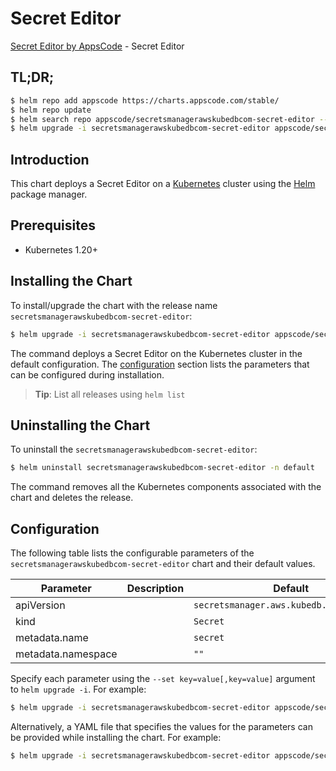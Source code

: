 # Secret Editor

[Secret Editor by AppsCode](https://appscode.com) - Secret Editor

## TL;DR;

```bash
$ helm repo add appscode https://charts.appscode.com/stable/
$ helm repo update
$ helm search repo appscode/secretsmanagerawskubedbcom-secret-editor --version=v0.17.0
$ helm upgrade -i secretsmanagerawskubedbcom-secret-editor appscode/secretsmanagerawskubedbcom-secret-editor -n default --create-namespace --version=v0.17.0
```

## Introduction

This chart deploys a Secret Editor on a [Kubernetes](http://kubernetes.io) cluster using the [Helm](https://helm.sh) package manager.

## Prerequisites

- Kubernetes 1.20+

## Installing the Chart

To install/upgrade the chart with the release name `secretsmanagerawskubedbcom-secret-editor`:

```bash
$ helm upgrade -i secretsmanagerawskubedbcom-secret-editor appscode/secretsmanagerawskubedbcom-secret-editor -n default --create-namespace --version=v0.17.0
```

The command deploys a Secret Editor on the Kubernetes cluster in the default configuration. The [configuration](#configuration) section lists the parameters that can be configured during installation.

> **Tip**: List all releases using `helm list`

## Uninstalling the Chart

To uninstall the `secretsmanagerawskubedbcom-secret-editor`:

```bash
$ helm uninstall secretsmanagerawskubedbcom-secret-editor -n default
```

The command removes all the Kubernetes components associated with the chart and deletes the release.

## Configuration

The following table lists the configurable parameters of the `secretsmanagerawskubedbcom-secret-editor` chart and their default values.

|     Parameter      | Description |                       Default                       |
|--------------------|-------------|-----------------------------------------------------|
| apiVersion         |             | <code>secretsmanager.aws.kubedb.com/v1alpha1</code> |
| kind               |             | <code>Secret</code>                                 |
| metadata.name      |             | <code>secret</code>                                 |
| metadata.namespace |             | <code>""</code>                                     |


Specify each parameter using the `--set key=value[,key=value]` argument to `helm upgrade -i`. For example:

```bash
$ helm upgrade -i secretsmanagerawskubedbcom-secret-editor appscode/secretsmanagerawskubedbcom-secret-editor -n default --create-namespace --version=v0.17.0 --set apiVersion=secretsmanager.aws.kubedb.com/v1alpha1
```

Alternatively, a YAML file that specifies the values for the parameters can be provided while
installing the chart. For example:

```bash
$ helm upgrade -i secretsmanagerawskubedbcom-secret-editor appscode/secretsmanagerawskubedbcom-secret-editor -n default --create-namespace --version=v0.17.0 --values values.yaml
```

